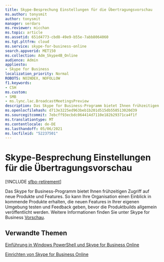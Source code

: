 ```yaml
---
title: Skype-Besprechung Einstellungen für die Übertragungsvorschau
ms.author: tonysmit
author: tonysmit
manager: serdars
ms.reviewer: micchan
ms.topic: article
ms.assetid: 651d4773-cbd8-49e9-b55e-7abb8064060
ms.tgt.pltfrm: cloud
ms.service: skype-for-business-online
search.appverid: MET150
ms.collection: Adm_Skype4B_Online
audience: Admin
appliesto:
- Skype for Business
localization_priority: Normal
ROBOTS: NOINDEX, NOFOLLOW
f1.keywords:
- CSH
ms.custom:
- SMB
- ms.lync.lac.BroadcastMeetingsPreview
description: Das Skype for Business-Programm bietet Ihnen frühzeitigen Zugriff auf neue Produkte und Features. So kann Ihre Organisation einen Einblick in kommende Produkte erhalten, die neuen Features in Ihrer eigenen Umgebung testen und Feedback geben, bevor die Produktbuilds allgemein veröffentlicht werden. Weitere Informationen finden Sie unter Skype for Business Vorschau.
ms.openlocfilehash: d713e3225ed963beb1b201d515db558513020d39
ms.sourcegitcommit: 7ebcff93ecbdc064414d7110e182b29371ca4f1f
ms.translationtype: MT
ms.contentlocale: de-DE
ms.lasthandoff: 05/06/2021
ms.locfileid: "52237501"
---
```

# <a name="skype-meeting-broadcast-preview-settings"></a>Skype-Besprechung Einstellungen für die Übertragungsvorschau

[!INCLUDE [sfbo-retirement](../../Hub/includes/sfbo-retirement.md)]

Das Skype for Business-Programm bietet Ihnen frühzeitigen Zugriff auf neue Produkte und Features. So kann Ihre Organisation einen Einblick in kommende Produkte erhalten, die neuen Features in Ihrer eigenen Umgebung testen und Feedback geben, bevor die Produktbuilds allgemein veröffentlicht werden. Weitere Informationen finden Sie unter Skype for Business [Vorschau](https://www.skypepreview.com/).

## <a name="related-topics"></a>Verwandte Themen
[Einführung in Windows PowerShell und Skype for Business Online](../set-up-your-computer-for-windows-powershell/set-up-your-computer-for-windows-powershell.md)
  
[Einrichten von Skype for Business Online](../set-up-skype-for-business-online/set-up-skype-for-business-online.md)

  
